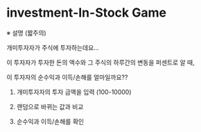 # investment-In-Stock Game


※ 설명 (짧주의)

개미투자자가 주식에 투자하는데요...

이 투자자가 투자한 돈의 액수와 그 주식의 하루간의 변동을 퍼센트로 알 때,

이 투자자의 순수익과 이득/손해를 얼마일까요??




1. 개미투자자의 투자 금액을 입력 (100-10000)

2. 랜덤으로 바뀌는 값과 비교

3. 순수익과 이득/손해를 확인
